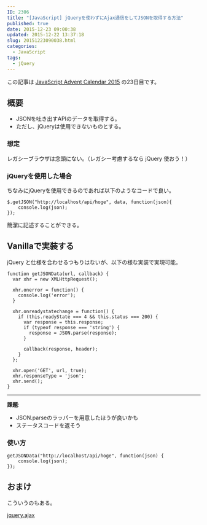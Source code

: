 ```yaml
---
ID: 2306
title: "[JavaScript] jQueryを使わずにAjax通信をしてJSONを取得する方法"
published: true
date: 2015-12-23 09:00:38
updated: 2015-12-22 13:37:18
slug: 20151223090038.html
categories:
  - JavaScript
tags:
  - jQuery
---
```


<p class="c-alert is-info">この記事は <a href="http://qiita.com/advent-calendar/2015/javascript">JavaScript Advent Calendar 2015</a> の23日目です。</p>
<!--more-->
<h2>概要</h2>
<ul>
  <li>JSONを吐き出すAPIのデータを取得する。</li>
  <li>ただし、jQueryは使用できないものとする。</li>
</ul>

<h3>想定</h3>
レガシーブラウザは念頭にない。（レガシー考慮するなら jQuery 使おう！）

<h3>jQueryを使用した場合</h3>
ちなみにjQueryを使用できるのであれば以下のようなコードで良い。

<pre class="language-javascript"><code>$.getJSON("http://localhost/api/hoge", data, function(json){
    console.log(json);
});</code></pre>

簡潔に記述することができる。

<h2>Vanillaで実装する</h2>
jQuery と仕様を合わせるつもりはないが、以下の様な実装で実現可能。

```language-javascript
function getJSONData(url, callback) {
  var xhr = new XMLHttpRequest();

  xhr.onerror = function() {
    console.log('error');
  }

  xhr.onreadystatechange = function() {
    if (this.readyState === 4 && this.status === 200) {
      var response = this.response;
      if (typeof response === 'string') {
        response = JSON.parse(response);
      }

      callback(response, header);
    }
  };

  xhr.open('GET', url, true);
  xhr.responseType = 'json';
  xhr.send();
}
```

<hr>

<b>課題</b>:

<ul>
 <li>JSON.parseのラッパーを用意したほうが良いかも</li>
 <li>ステータスコードを返そう</li>
</ul>

<h3>使い方</h3>
<pre class="language-javascript"><code>getJSONData("http://localhost/api/hoge", function(json) {
    console.log(json);
});</code></pre>

<h2>おまけ</h2>
こういうのもある。

<a href="https://github.com/hiro0218/jquery.ajax">jquery.ajax</a>
